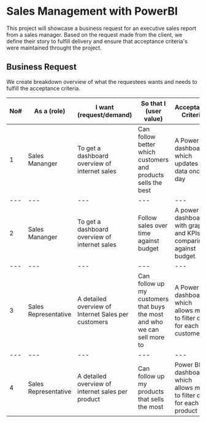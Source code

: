 # Sales Management with PowerBI
This project will showcase a business request for an executive sales report from a sales manager. Based on the request made from the client, we define their story to fulfill delivery and ensure that acceptance criteria's were maintained throught the project.

## Business Request
We create breakdown overview of what the requestees wants and needs to fulfill the acceptance criteria.

| No# | As a (role) | I want (request/demand) | So that I (user value) | Acceptance Criteria |
--- | --- | --- | --- | --- 
| 1 | Sales Mananger | To get a dashboard overview of internet sales | Can follow better which customers and products sells the best | A Power BI dashboard which updates data once a day |
--- | --- | --- | --- | --- 
| 2 | Sales Mananger | To get a dashboard overview of internet sales | Follow sales over time against budget | A power BI dashboard with graphs and KPIs comparing against budget |
--- | --- | --- | --- | --- 
| 3 | Sales Representative | A detailed overview of Internet Sales per customers | Can follow up my customers that buys the most and who we can sell more to | A Power BI dashboard which allows me to filter data for each customer |
--- | --- | --- | --- | --- 
| 4 | Sales Representative | A detailed overview of internet sales per product | Can follow up my products that sells the most | Power BI dashboard which allows me to filter data for each product |
